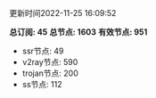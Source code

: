 更新时间2022-11-25 16:09:52

**总订阅: 45**
**总节点: 1603**
**有效节点: 951**
- ssr节点: 49
- v2ray节点: 590
- trojan节点: 200
- ss节点: 112

